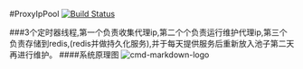 #ProxyIpPool
[![Build Status](https://travis-ci.org/letcheng/ProxyPool.svg?branch=master)](https://travis-ci.org/letcheng/ProxyPool)

###3个定时器线程,第一个负责收集代理ip,第二个个负责运行维护代理ip,第三个负责存储到redis,(redis并做持久化服务),并于每天提供服务后重新放入池子第二天再进行维护。
####系统原理图
![cmd-markdown-logo](http://o9beglkd1.bkt.clouddn.com/proxyippool.png)
